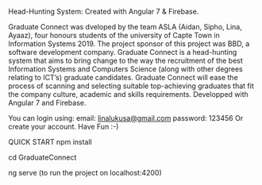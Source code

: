  Head-Hunting System: Created with Angular 7 & Firebase.

Graduate Connect was dveloped by the team ASLA (Aidan, Sipho, Lina, Ayaaz), four honours students of the university of Capte Town in Information Systems 2019. The project sponsor of this project was BBD, a software development company. Graduate Connect is a head-hunting system that aims to bring change to the way the recruitment of the best Information Systems and Computers Science (along with other degrees relating to ICT’s) graduate candidates. Graduate Connect will ease the process of scanning and selecting suitable top-achieving graduates that fit the company culture, academic and skills requirements. Developped with Angular 7 and Firebase.

You can login using: email: linalukusa@gmail.com password: 123456
Or create your account. Have Fun :-)

QUICK START npm install

cd GraduateConnect

ng serve (to run the project on localhost:4200)
